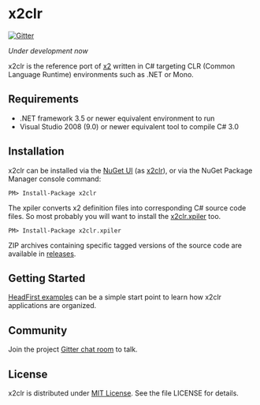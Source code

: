 x2clr
=====

[![Gitter](https://badges.gitter.im/Join%20Chat.svg)](https://gitter.im/jaykang920/x2clr?utm_source=badge&utm_medium=badge&utm_campaign=pr-badge)

_Under development now_

x2clr is the reference port of [x2](https://github.com/jaykang920/x2) written in
C# targeting CLR (Common Language Runtime) environments such as .NET or Mono.

Requirements
------------

* .NET framework 3.5 or newer equivalent environment to run
* Visual Studio 2008 (9.0) or newer equivalent tool to compile C# 3.0

Installation
------------

x2clr can be installed via the [NuGet UI](https://docs.nuget.org/consume/package-manager-dialog) (as [x2clr](https://www.nuget.org/packages/x2clr)), or via the NuGet Package Manager console command:

    PM> Install-Package x2clr

The xpiler converts x2 definition files into corresponding C# source code files. So most probably you will want to install the [x2clr.xpiler](https://www.nuget.org/packages/x2clr.xpiler) too.

    PM> Install-Package x2clr.xpiler

ZIP archives containing specific tagged versions of the source code are available in [releases](https://github.com/jaykang920/x2clr/releases).

Getting Started
---------------

[HeadFirst examples](https://github.com/jaykang920/x2clr/wiki/HeadFirst-Examples) can be a simple start point to learn how x2clr applications are organized.

Community
---------

Join the project [Gitter chat room](https://gitter.im/jaykang920/x2clr?utm_source=share-link&utm_medium=link&utm_campaign=share-link) to talk.

License
-------

x2clr is distributed under [MIT License](http://opensource.org/licenses/MIT).
See the file LICENSE for details.
